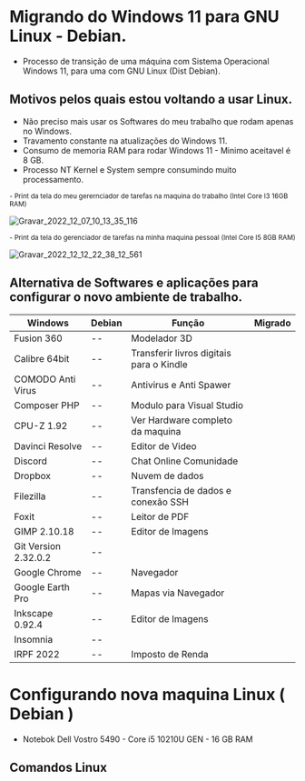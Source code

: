 # Migrando do Windows 11 para GNU Linux - Debian.
* Processo de transição de uma máquina com Sistema Operacional Windows 11, para uma com GNU Linux (Dist Debian).

## Motivos pelos quais estou voltando a usar Linux.
* Não preciso mais usar os Softwares do meu trabalho que rodam apenas no Windows.
* Travamento constante na atualizações do Windows 11.
* Consumo de memoria RAM para rodar Windows 11 - Minimo aceitavel é 8 GB.
* Processo NT Kernel e System sempre consumindo muito processamento.

<sub> - Print da tela do meu gerernciador de tarefas na maquina do trabalho (Intel Core I3 16GB RAM)</sub>

![Gravar_2022_12_07_10_13_35_116](https://user-images.githubusercontent.com/12467009/207153159-c4a6134b-4205-4fc0-a9a1-652e5048776f.gif)

<sub> - Print da tela do gerenciador de tarefas na minha maquina pessoal (Intel Core I5 8GB RAM) </sub>

![Gravar_2022_12_12_22_38_12_561](https://user-images.githubusercontent.com/12467009/207747582-fd557f82-4eb6-4f84-bc30-e4257f577cd5.gif)


## Alternativa de Softwares e aplicações para configurar o novo ambiente de trabalho.

Windows | Debian | Função | Migrado
------- | ------ | -------- | --------
Fusion 360 |  --  | Modelador 3D
Calibre 64bit | -- | Transferir livros digitais para o Kindle 
COMODO Anti Virus |  --  | Antivirus e Anti Spawer
Composer PHP | --  | Modulo para Visual Studio
CPU-Z 1.92 | -- | Ver Hardware completo da maquina
Davinci Resolve | -- | Editor de Video
Discord | -- | Chat Online Comunidade
Dropbox | -- | Nuvem de dados
Filezilla | -- | Transfencia de dados e conexão SSH
Foxit | -- | Leitor de PDF
GIMP 2.10.18 | -- | Editor de Imagens
Git Version 2.32.0.2 | -- |
Google Chrome | -- | Navegador
Google Earth Pro | -- | Mapas via Navegador
Inkscape 0.92.4 | -- | Editor de Imagens
Insomnia | -- |
IRPF 2022 | -- | Imposto de Renda

# Configurando nova maquina Linux ( Debian ) 
* Notebok Dell Vostro 5490 - Core i5 10210U GEN - 16 GB RAM

## Comandos Linux
